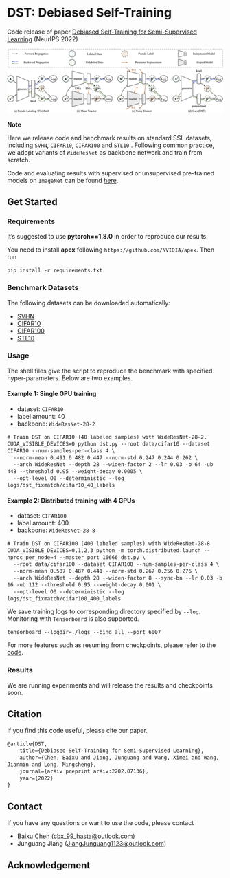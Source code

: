 # DST: Debiased Self-Training

Code release of paper [Debiased Self-Training for Semi-Supervised Learning](https://arxiv.org/abs/2202.07136)
(NeurIPS 2022)

![arch](fig/arch.png)

**Note**

Here we release code and benchmark results on standard SSL datasets, including `SVHN`, `CIFAR10`, `CIFAR100` and `STL10`
. Following common practice, we adopt variants of `WideResNet` as backbone network and train from scratch.

Code and evaluating results with supervised or unsupervised pre-trained models on `ImageNet` can be found
[here](../../examples/semi_supervised_learning/image_classification). 

## Get Started

### Requirements

It’s suggested to use **pytorch==1.8.0** in order to reproduce our results.

You need to install **apex** following ``https://github.com/NVIDIA/apex``. Then run

```
pip install -r requirements.txt
```

### Benchmark Datasets

The following datasets can be downloaded automatically:

- [SVHN](http://ufldl.stanford.edu/housenumbers/)
- [CIFAR10](http://www.cs.utoronto.ca/~kriz/cifar.html)
- [CIFAR100](http://www.cs.utoronto.ca/~kriz/cifar.html)
- [STL10](https://cs.stanford.edu/~acoates/stl10/)

### Usage

The shell files give the script to reproduce the benchmark with specified hyper-parameters. Below are two examples.

#### Example 1: Single GPU training

- dataset: `CIFAR10`
- label amount: 40
- backbone: `WideResNet-28-2`

```shell script
# Train DST on CIFAR10 (40 labeled samples) with WideResNet-28-2.
CUDA_VISIBLE_DEVICES=0 python dst.py --root data/cifar10 --dataset CIFAR10 --num-samples-per-class 4 \
  --norm-mean 0.491 0.482 0.447 --norm-std 0.247 0.244 0.262 \
  --arch WideResNet --depth 28 --widen-factor 2 --lr 0.03 -b 64 -ub 448 --threshold 0.95 --weight-decay 0.0005 \
  --opt-level O0 --deterministic --log logs/dst_fixmatch/cifar10_40_labels
```

#### Example 2: Distributed training with 4 GPUs

- dataset: `CIFAR100`
- label amount: 400
- backbone: `WideResNet-28-8`

```shell script
# Train DST on CIFAR100 (400 labeled samples) with WideResNet-28-8
CUDA_VISIBLE_DEVICES=0,1,2,3 python -m torch.distributed.launch --nproc_per_node=4 --master_port 16666 dst.py \
  --root data/cifar100 --dataset CIFAR100 --num-samples-per-class 4 \
  --norm-mean 0.507 0.487 0.441 --norm-std 0.267 0.256 0.276 \
  --arch WideResNet --depth 28 --widen-factor 8 --sync-bn --lr 0.03 -b 16 -ub 112 --threshold 0.95 --weight-decay 0.001 \
  --opt-level O0 --deterministic --log logs/dst_fixmatch/cifar100_400_labels
```

We save training logs to corresponding directory specified by `--log`. Monitoring with `Tensorboard` is also supported.

```shell script
tensorboard --logdir=./logs --bind_all --port 6007
```

For more features such as resuming from checkpoints, please refer to the [code](dst.py).

### Results

We are running experiments and will release the results and checkpoints soon.

## Citation

If you find this code useful, please cite our paper.

```
@article{DST,
    title={Debiased Self-Training for Semi-Supervised Learning},
    author={Chen, Baixu and Jiang, Junguang and Wang, Ximei and Wang, Jianmin and Long, Mingsheng},
    journal={arXiv preprint arXiv:2202.07136},
    year={2022}
}
```

## Contact

If you have any questions or want to use the code, please contact

- Baixu Chen (cbx_99_hasta@outlook.com)
- Junguang Jiang (JiangJunguang1123@outlook.com)

## Acknowledgement
